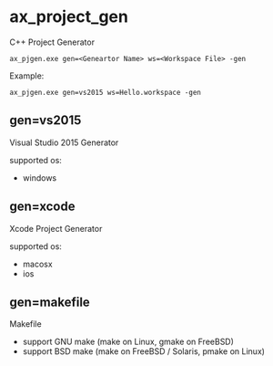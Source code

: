 # ax_project_gen
C++ Project Generator

```
ax_pjgen.exe gen=<Geneartor Name> ws=<Workspace File> -gen
```
Example:
```
ax_pjgen.exe gen=vs2015 ws=Hello.workspace -gen
```

## gen=vs2015
Visual Studio 2015 Generator

supported os:
* windows

## gen=xcode
Xcode Project Generator

supported os:
* macosx
* ios
    
## gen=makefile
Makefile
* support GNU make (make on Linux, gmake on FreeBSD)
* support BSD make (make on FreeBSD / Solaris, pmake on Linux)
